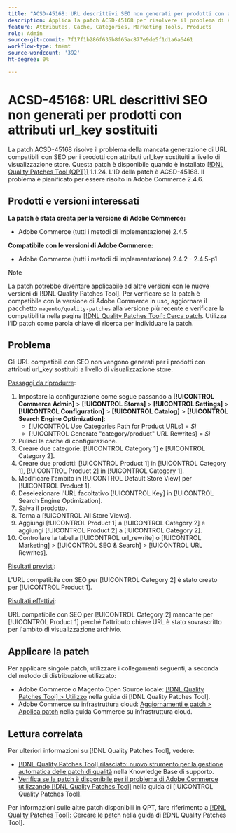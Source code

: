 ```yaml
---
title: "ACSD-45168: URL descrittivi SEO non generati per prodotti con attributi url_key sostituiti"
description: Applica la patch ACSD-45168 per risolvere il problema di Adobe Commerce, in cui gli URL compatibili con SEO non vengono generati per i prodotti con attributi url_key sostituiti a livello di visualizzazione dello store.
feature: Attributes, Cache, Categories, Marketing Tools, Products
role: Admin
source-git-commit: 7f17f1b286f635b8f65ac877e9de5f1d1a6a6461
workflow-type: tm+mt
source-wordcount: '392'
ht-degree: 0%

---
```


# ACSD-45168: URL descrittivi SEO non generati per prodotti con attributi url_key sostituiti

La patch ACSD-45168 risolve il problema della mancata generazione di URL compatibili con SEO per i prodotti con attributi url_key sostituiti a livello di visualizzazione store. Questa patch è disponibile quando è installato [[!DNL Quality Patches Tool (QPT)]](https://experienceleague.adobe.com/en/docs/commerce-knowledge-base/kb/announcements/commerce-announcements/magento-quality-patches-released-new-tool-to-self-serve-quality-patches) 1.1.24. L’ID della patch è ACSD-45168. Il problema è pianificato per essere risolto in Adobe Commerce 2.4.6.

## Prodotti e versioni interessati

**La patch è stata creata per la versione di Adobe Commerce:**

* Adobe Commerce (tutti i metodi di implementazione) 2.4.5

**Compatibile con le versioni di Adobe Commerce:**

* Adobe Commerce (tutti i metodi di implementazione) 2.4.2 - 2.4.5-p1

>[!NOTE]
>
>La patch potrebbe diventare applicabile ad altre versioni con le nuove versioni di [!DNL Quality Patches Tool]. Per verificare se la patch è compatibile con la versione di Adobe Commerce in uso, aggiornare il pacchetto `magento/quality-patches` alla versione più recente e verificare la compatibilità nella pagina [[!DNL Quality Patches Tool]: Cerca patch](https://experienceleague.adobe.com/tools/commerce-quality-patches/index.html). Utilizza l’ID patch come parola chiave di ricerca per individuare la patch.

## Problema

Gli URL compatibili con SEO non vengono generati per i prodotti con attributi url_key sostituiti a livello di visualizzazione store.

<u>Passaggi da riprodurre</u>:

1. Impostare la configurazione come segue passando a **[!UICONTROL Commerce Admin]** > **[!UICONTROL Stores]** > **[!UICONTROL Settings]** > **[!UICONTROL Configuration]** > **[!UICONTROL Catalog]** > **[!UICONTROL Search Engine Optimization]**:
   * [!UICONTROL Use Categories Path for Product URLs] = *Sì*
   * [!UICONTROL Generate "category/product" URL Rewrites] = *Sì*
1. Pulisci la cache di configurazione.
1. Creare due categorie: [!UICONTROL Category 1] e [!UICONTROL Category 2].
1. Creare due prodotti: [!UICONTROL Product 1] in [!UICONTROL Category 1], [!UICONTROL Product 2] in [!UICONTROL Category 1].
1. Modificare l&#39;ambito in [!UICONTROL Default Store View] per [!UICONTROL Product 1].
1. Deselezionare l&#39;URL facoltativo [!UICONTROL Key] in [!UICONTROL Search Engine Optimization].
1. Salva il prodotto.
1. Torna a [!UICONTROL All Store Views].
1. Aggiungi [!UICONTROL Product 1] a [!UICONTROL Category 2] e aggiungi [!UICONTROL Product 2] a [!UICONTROL Category 2].
1. Controllare la tabella [!UICONTROL url_rewrite] o [!UICONTROL Marketing] > [!UICONTROL SEO & Search] > [!UICONTROL URL Rewrites].

<u>Risultati previsti</u>:

L&#39;URL compatibile con SEO per [!UICONTROL Category 2] è stato creato per [!UICONTROL Product 1].

<u>Risultati effettivi</u>:

URL compatibile con SEO per [!UICONTROL Category 2] mancante per [!UICONTROL Product 1] perché l&#39;attributo chiave URL è stato sovrascritto per l&#39;ambito di visualizzazione archivio.

## Applicare la patch

Per applicare singole patch, utilizzare i collegamenti seguenti, a seconda del metodo di distribuzione utilizzato:

* Adobe Commerce o Magento Open Source locale: [[!DNL Quality Patches Tool] > Utilizzo](https://experienceleague.adobe.com/docs/commerce-operations/tools/quality-patches-tool/usage.html) nella guida di [!DNL Quality Patches Tool].
* Adobe Commerce su infrastruttura cloud: [Aggiornamenti e patch > Applica patch](https://experienceleague.adobe.com/docs/commerce-cloud-service/user-guide/develop/upgrade/apply-patches.html) nella guida Commerce su infrastruttura cloud.

## Lettura correlata

Per ulteriori informazioni su [!DNL Quality Patches Tool], vedere:

* [[!DNL Quality Patches Tool] rilasciato: nuovo strumento per la gestione automatica delle patch di qualità](https://experienceleague.adobe.com/en/docs/commerce-knowledge-base/kb/announcements/commerce-announcements/magento-quality-patches-released-new-tool-to-self-serve-quality-patches) nella Knowledge Base di supporto.
* [Verifica se la patch è disponibile per il problema di Adobe Commerce utilizzando  [!DNL Quality Patches Tool]](/help/tools/quality-patches-tool/patches-available-in-qpt/check-patch-for-magento-issue-with-magento-quality-patches.md) nella guida di [!UICONTROL Quality Patches Tool].


Per informazioni sulle altre patch disponibili in QPT, fare riferimento a [[!DNL Quality Patches Tool]: Cercare le patch](https://experienceleague.adobe.com/tools/commerce-quality-patches/index.html) nella guida di [!DNL Quality Patches Tool].
